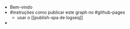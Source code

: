 - Bem-vindo
- #instruções como publicar este graph no #github-pages
	- usar o [[publish-spa de logseq]]
-